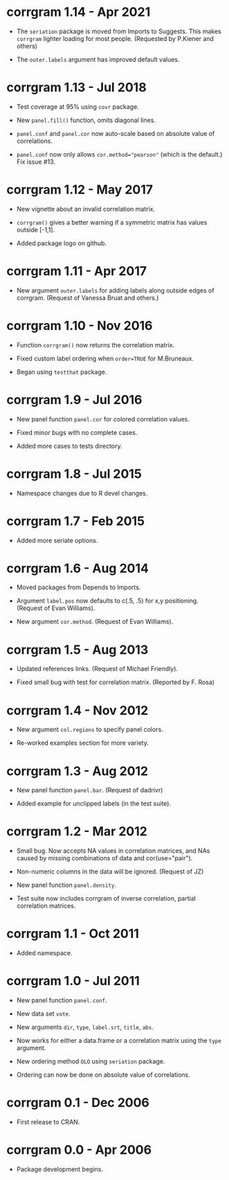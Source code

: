 # corrgram 1.14 - Apr 2021

* The `seriation` package is moved from Imports to Suggests.  This makes `corrgram` lighter loading for most people. (Requested by P.Kiener and others)

* The `outer.labels` argument has improved default values.

# corrgram 1.13 - Jul 2018

* Test coverage at 95% using `covr` package.

* New `panel.fill()` function, omits diagonal lines.

* `panel.conf` and `panel.cor` now auto-scale based on absolute value of correlations.

* `panel.conf` now only allows `cor.method="pearson"` (which is the default.) Fix issue #13.

# corrgram 1.12 - May 2017

* New vignette about an invalid correlation matrix.

* `corrgram()` gives a better warning if a symmetric matrix has values outside [-1,1].

* Added package logo on github.

# corrgram 1.11 - Apr 2017

* New argument `outer.labels` for adding labels along outside edges of corrgram. (Request of Vanessa Bruat and others.)

# corrgram 1.10 - Nov 2016

* Function `corrgram()` now returns the correlation matrix.

* Fixed custom label ordering when `order=TRUE` for M.Bruneaux.

* Began using `testthat` package.

# corrgram 1.9 - Jul 2016

* New panel function `panel.cor` for colored correlation values.

* Fixed minor bugs with no complete cases.

* Added more cases to tests directory.

# corrgram 1.8 - Jul 2015

* Namespace changes due to R devel changes.

# corrgram 1.7 - Feb 2015

* Added more seriate options.

# corrgram 1.6 - Aug 2014

* Moved packages from Depends to Imports.

* Argument `label.pos` now defaults to c(.5, .5) for x,y positioning. (Request of Evan Williams).

* New argument `cor.method`. (Request of Evan Williams).

# corrgram 1.5 - Aug 2013

* Updated references links.  (Request of Michael Friendly).

* Fixed small bug with test for correlation matrix. (Reported by F. Rosa)

# corrgram 1.4 - Nov 2012

* New argument `col.regions` to specify panel colors.

* Re-worked examples section for more variety.

# corrgram 1.3 - Aug 2012

* New panel function `panel.bar`.  (Request of dadrivr)

* Added example for unclipped labels (in the test suite).

# corrgram 1.2 - Mar 2012

* Small bug.  Now accepts NA values in correlation matrices, and NAs caused by missing combinations of data and cor(use="pair").

* Non-numeric columns in the data will be ignored. (Request of JZ)

* New panel function `panel.density`.

* Test suite now includes corrgram of inverse correlation, partial correlation matrices.

# corrgram 1.1 - Oct 2011

* Added namespace.

# corrgram 1.0 - Jul 2011

* New panel function `panel.conf`.

* New data set `vote`.

* New arguments `dir`, `type`, `label.srt`, `title`, `abs`.

* Now works for either a data.frame or a correlation matrix using the `type` argument.

* New ordering method `OLO` using `seriation` package.

* Ordering can now be done on absolute value of correlations.

# corrgram 0.1 - Dec 2006

* First release to CRAN.

# corrgram 0.0  - Apr 2006

* Package development begins.
